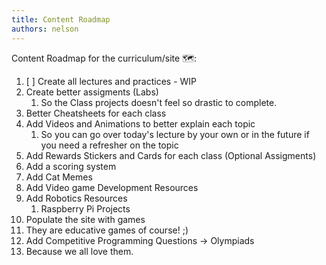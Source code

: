 ```yaml
---
title: Content Roadmap
authors: nelson
---
```



Content Roadmap for the curriculum/site 🗺:

1. [ ] Create all lectures and practices - WIP
2. Create better assigments (Labs)
   1. So the Class projects doesn't feel so drastic to complete.
3. Better Cheatsheets for each class
4. Add Videos and Animations to better explain each topic
   1. So you can go over today's lecture by your own or in the future if you need a refresher on the topic
5. Add Rewards Stickers and Cards for each class (Optional Assigments)
6. Add a scoring system
7. Add Cat Memes
8. Add Video game Development Resources
9. Add Robotics Resources
   1. Raspberry Pi Projects
10. Populate the site with games
   2.  They are educative games of course! ;)
11. Add Competitive Programming Questions -> Olympiads
   3. Because we all love them.